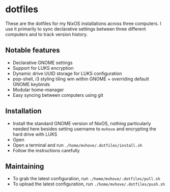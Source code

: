 # dotfiles

These are the dotfiles for my NixOS installations across three computers. I use it primarily to sync declarative settings between three different computers and to track version history.

## Notable features

- Declarative GNOME settings
- Support for LUKS encryption
- Dynamic drive UUID storage for LUKS configuration
- pop-shell, i3 styling tiling wm within GNOME + overriding default GNOME keybinds
- Modular home-manager
- Easy syncing between computers using git

## Installation

- Install the standard GNOME version of NixOS, nothing particularly needed here besides setting username to `mvhove` and encrypting the hard drive with LUKS
- Open 
- Open a terminal and run `./home/mvhove/.dotfiles/install.sh`
- Follow the instructions carefully

## Maintaining

- To grab the latest configuration, run `./home/mvhove/.dotfiles/pull.sh`
- To upload the latest configuration, run `./home/mvhove/.dotfiles/push.sh`
